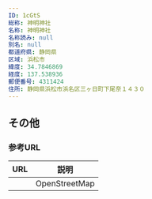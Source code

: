 ```yaml
---
ID: 1cGtS
総称: 神明神社
名称: 神明神社
名称読み: null
別名: null
都道府県: 静岡県
区域: 浜松市
緯度: 34.7846869
経度: 137.538936
郵便番号: 4311424
住所: 静岡県浜松市浜名区三ヶ日町下尾奈１４３０
---
```


## その他

### 参考URL

| URL | 説明          |
| --- | ------------- |
|     | OpenStreetMap |

